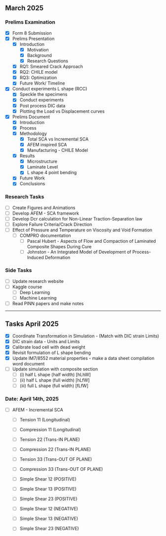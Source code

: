 ## March 2025

### Prelims Examination
- [x] Form 8 Submission
- [x] Prelims Presentation
  - [x] Introduction
    - [x] Motivation
    - [x] Background
    - [x] Research Questions
  - [x] RQ1: Smeared Crack Approach
  - [x] RQ2: CHILE model
  - [x] RQ3: Optimization
  - [x] Future Work/ Timeline
- [x] Conduct experiments L shape (RCC)
  - [x] Speckle the specimens
  - [x] Conduct experiments
  - [x] Post process DIC data
  - [x] Plotting the Load vs Displacement curves
- [x] Prelims Document
  - [x] Introduction
  - [x] Process
  - [x] Methodology
    - [x] Total SCA vs Incremental SCA
    - [x] AFEM inspired SCA
    - [x] Manufacturing - CHILE Model
  - [x] Results
    - [x] Microstructure
    - [x] Laminate Level
    - [x] L shape 4 point bending 
  - [x] Future Work
  - [x] Conclusions

### Research Tasks
- [ ] Create Figures and Animations 
- [ ] Develop AFEM - SCA framework
- [ ] Develop Dcr calculation for Non-Linear Traction-Separation law
- [ ] Explore Failure Criteria/Crack Direction
- [ ] Effect of Pressure and Temperature on Viscosity and Void Formation
  - [ ] COMPRO documentation
    - [ ] Pascal Hubert - Aspects of Flow and Compaction of Laminated Composite Shapes During Cure
    - [ ] Johnston - An Integrated Model of Development of Process-Induced Deformation

### Side Tasks
- [ ] Update research website
- [ ] Kaggle course
  - [ ] Deep Learning
  - [ ] Machine Learning
- [ ] Read PINN papers and make notes

___
## Tasks April 2025

- [x] Coordinate Transformation in Simulation - (Match with DIC strain Limits)
- [x] DIC strain data - Units and Limits
- [x] Calibrate load cell with dead weight
- [x] Revisit formulation of L shape bending
- [x] Update IM7/8552 material properties - make a data sheet compilation word document
- [ ] Update simulation with composite section
  - [ ] (i)   half L shape (half width) [hLhW]
  - [ ] (ii)  half L shape (full width) [hLfW]
  - [ ] (iii) full L shape (full width) [fLfW]

### Date: April 14th, 2025
- [ ] AFEM - Incremental SCA
  - [ ] Tension 11 (Longitudinal)
  - [ ] Compression 11 (Longitudinal)
  - [ ] Tension 22 (Trans-IN PLANE)
  - [ ] Compression 22 (Trans-IN PLANE)
  - [ ] Tension 33 (Trans-OUT OF PLANE)
  - [ ] Compression 33 (Trans-OUT OF PLANE)
  - [ ] Simple Shear 12 (POSITIVE)
  - [ ] Simple Shear 13 (POSITIVE)
  - [ ] Simple Shear 23 (POSITIVE)
  - [ ] Simple Shear 12 (NEGATIVE)
  - [ ] Simple Shear 13 (NEGATIVE)
  - [ ] Simple Shear 23 (NEGATIVE)
























